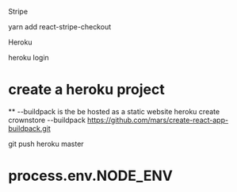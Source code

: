 Stripe 

yarn add react-stripe-checkout

Heroku

heroku login

# create a heroku project 
** --buildpack is the be hosted as a static website
heroku create crownstore --buildpack https://github.com/mars/create-react-app-buildpack.git

git push heroku master


# process.env.NODE_ENV 